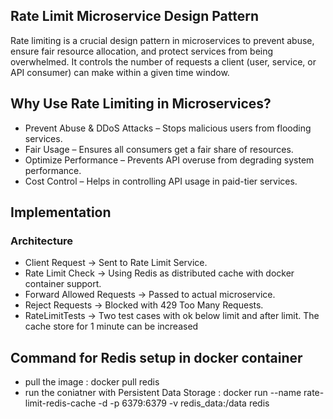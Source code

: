 ﻿## Rate Limit Microservice Design Pattern
Rate limiting is a crucial design pattern in microservices to prevent abuse, ensure fair resource allocation, 
and protect services from being overwhelmed. It controls the number of requests 
a client (user, service, or API consumer) can make within a given time window.

## Why Use Rate Limiting in Microservices?
*  Prevent Abuse & DDoS Attacks – Stops malicious users from flooding services.
*  Fair Usage – Ensures all consumers get a fair share of resources.
*  Optimize Performance – Prevents API overuse from degrading system performance.
*  Cost Control – Helps in controlling API usage in paid-tier services.


## Implementation
### Architecture
*  Client Request → Sent to Rate Limit Service.
*  Rate Limit Check → Using Redis as distributed cache with docker container support.
*  Forward Allowed Requests → Passed to actual microservice.
*  Reject Requests → Blocked with 429 Too Many Requests.
*  RateLimitTests -> Two test cases with ok below limit and after limit. The cache store for 1 minute can be increased

## Command for Redis setup in docker container
*  pull the image : docker pull redis
*  run the coniatner with Persistent Data Storage :  docker run --name rate-limit-redis-cache -d -p 6379:6379 -v redis_data:/data redis